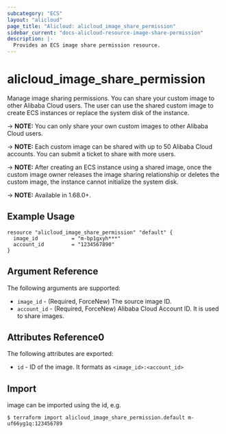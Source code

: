 ```yaml
---
subcategory: "ECS"
layout: "alicloud"
page_title: "Alicloud: alicloud_image_share_permission"
sidebar_current: "docs-alicloud-resource-image-share-permission"
description: |-
  Provides an ECS image share permission resource.
---
```


# alicloud\_image\_share\_permission

Manage image sharing permissions. You can share your custom image to other Alibaba Cloud users. The user can use the shared custom image to create ECS instances or replace the system disk of the instance.

-> **NOTE:** You can only share your own custom images to other Alibaba Cloud users.

-> **NOTE:** Each custom image can be shared with up to 50 Alibaba Cloud accounts. You can submit a ticket to share with more users.

-> **NOTE:** After creating an ECS instance using a shared image, once the custom image owner releases the image sharing relationship or deletes the custom image, the instance cannot initialize the system disk.

-> **NOTE:** Available in 1.68.0+.

## Example Usage

```
resource "alicloud_image_share_permission" "default" {
  image_id           = "m-bp1gxyh***"
  account_id         = "1234567890"
}
```

## Argument Reference

The following arguments are supported:

* `image_id` - (Required, ForceNew) The source image ID.
* `account_id` - (Required, ForceNew) Alibaba Cloud Account ID. It is used to share images.
   
   
## Attributes Reference0
 
 The following attributes are exported:
 
* `id` - ID of the image. It formats as `<image_id>:<account_id>`

## Import
 
image can be imported using the id, e.g.

```
$ terraform import alicloud_image_share_permission.default m-uf66yg1q:123456789
```